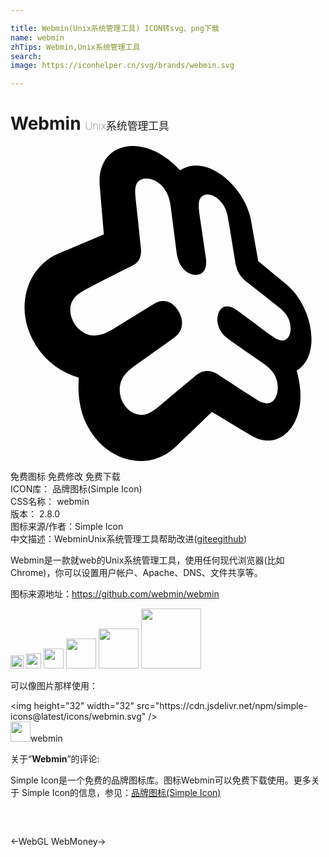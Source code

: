 ```yaml
---

title: Webmin(Unix系统管理工具) ICON转svg、png下载
name: webmin
zhTips: Webmin,Unix系统管理工具
search: 
image: https://iconhelper.cn/svg/brands/webmin.svg

---
```


# Webmin  <small style="font-size: 60%;font-weight: 100">Unix系统管理工具</small>

<div id="svg" class="svg-wrap">
<svg role="img" xmlns="http://www.w3.org/2000/svg" viewBox="0 0 24 24"><title>Webmin icon</title><path d="M9.3 0C7.75.006 6.64 1.157 6.798 3.006c.102 1.227.209 2.473.313 3.729-1.08.455-2.218.934-3.428 1.446-1.255.536-2.123 1.609-2.457 2.885-.34 1.3-.135 2.808.723 4.143.763 1.195 1.856 2.006 3.255 2.445-.08 1.092.03 2.08.34 2.955.138.389.316.755.533 1.098.798 1.269 1.978 2.029 3.183 2.235a3.783 3.783 0 0 0 3.294-.998c.98-.945 1.907-1.838 2.79-2.684 1.047.63 2.056 1.235 3.038 1.827 1.604.957 3.243-.084 3.63-2.115.162-.847.09-1.792-.21-2.862.57-.351.925-.901 1.066-1.671.305-1.634-.503-3.782-1.827-4.88-.702-.582-1.427-1.177-2.164-1.783l-.005-.023c-.186-1.05-.367-2.08-.548-3.09-.306-1.724-1.799-3.538-3.374-4.04-.722-.23-1.393-.158-2.035.225-.779-.824-1.593-1.38-2.48-1.664A3.682 3.682 0 0 0 9.301 0zm1.019 2.479c.12-.003.25.012.381.048.467.125.912.49 1.155.932.198.368.29.67.37 1.298l.404 3.143c.013.099.027.195.038.293.115.889.644 1.528 1.33 1.619.659.087 1.01-.43.89-1.26a12.25 12.25 0 0 0-.038-.278l-.442-3.005c-.063-.425-.084-.75-.05-.96.052-.465.422-.707.896-.579.479.131.927.572 1.134 1.097.106.266.154.473.236.964.157.941.312 1.89.472 2.868.013.087.028.174.039.267.019.09.045.169.068.25l.002.014.001.002.023.084v-.002c0-.004 0-.007-.002-.01l.003.007v.003c.099.374.344.746.706 1.03.065.052.139.103.205.16.73.573 1.442 1.14 2.141 1.686.421.33.573.484.74.717.269.38.382.934.287 1.359-.087.393-.341.627-.658.59-.26-.031-.48-.137-.924-.465-.734-.55-1.484-1.112-2.26-1.684-.068-.048-.144-.1-.213-.152-.646-.476-1.208-.385-1.424.265-.222.666.09 1.449.754 1.914.072.05.153.107.223.158.81.567 1.605 1.12 2.38 1.66.329.229.573.444.735.638.357.409.527 1.08.404 1.642-.132.593-.514.902-.978.796-.235-.05-.411-.144-.832-.417-.817-.53-1.657-1.079-2.523-1.637-.08-.05-.16-.104-.237-.16-.273-.166-.537-.242-.768-.233h-.002c-.26-.017-.531.078-.792.286-.072.06-.146.117-.213.18-.809.666-1.647 1.375-2.535 2.122-.48.4-.696.557-1.017.67-.645.246-1.358-.03-1.804-.739-.421-.692-.404-1.589.032-2.154.185-.252.498-.54.93-.846.94-.672 1.83-1.305 2.676-1.912.077-.052.152-.104.228-.159.641-.455.764-1.26.312-2.011-.44-.75-1.17-.976-1.86-.559a5.307 5.307 0 0 0-.235.146c-.895.549-1.834 1.128-2.824 1.739-.638.384-.976.509-1.452.531-.59.03-1.205-.332-1.564-.904-.407-.636-.421-1.427-.03-1.918.22-.288.455-.463 1.13-.809 1.043-.54 2.045-1.048 2.995-1.525.082-.05.163-.084.247-.125.058-.029.112-.063.159-.097.425-.188.632-.657.566-1.293-.012-.107-.02-.21-.037-.312a375.257 375.257 0 0 0-.351-3.316c-.07-.66-.063-.892.021-1.154.1-.313.39-.493.752-.503zM7.11 6.736l.002.026a.022.022 0 0 1-.003-.005v-.018l.001-.002zm.004.043l.006.087c-.003-.026-.005-.051-.01-.08 0-.003.003-.005.004-.008zm.01.136l.003.025h-.002v-.015c0-.003.002-.005 0-.008v-.001zm.005.04v.012c-.001-.003-.003-.005-.003-.008.002 0 .002-.002.003-.004zm10.1 2.322l.002.012c0 .002 0 .004.003.007l-.006-.018zm.005.019c.005.015.008.034.013.05l-.01-.044a.011.011 0 0 1-.003-.007z"/></svg>
</div>
<detail full-name='webmin'></detail>

<div class="detail-page">
<p>
<span><span class="badge-success badge">免费图标</span> <span class="badge-success badge">免费修改</span>  <span class="badge-success badge">免费下载</span> </span>
<br/>
<span>
ICON库：
<span class="badge-secondary badge">品牌图标(Simple Icon)</span> 
</span>
<br/>
<span>
CSS名称：
<span class="badge-secondary badge">webmin</span> 
</span>

<br/>
<span>
版本：
<span class="badge-secondary badge">2.8.0</span> 
</span>
<br/>
<span>图标来源/作者：<span class="badge-light badge">Simple Icon</span></span> 
<br/>
<span class="zh-detail">中文描述：<span class="badge-primary badge">Webmin</span><span class="badge-primary badge">Unix系统管理工具</span><span class="help-link"><span>帮助改进</span>(<a href="https://gitee.com/liuwave/icon-helper/edit/master/json/brands/webmin.json" target="_blank" rel="noopener noreferrer">gitee</a><a href="https://github.com/liuwave/icon-helper/edit/master/json/brands/webmin.json" target="_blank" rel="noopener noreferrer">github</a></span>)</span><br/>
</p>
</div><div class="description description alert alert-light"><p>Webmin是一款就web的Unix系统管理工具，使用任何现代浏览器(比如Chrome)，你可以设置用户帐户、Apache、DNS、文件共享等。</p><p>图标来源地址：<a href="https://github.com/webmin/webmin" target="_blank" rel="noopener noreferrer">https://github.com/webmin/webmin</a></p></div>
<div class="alert alert-dark">
<img height="21" width="21" src="https://cdn.jsdelivr.net/npm/simple-icons@latest/icons/webmin.svg" />
<img height="24" width="24" src="https://cdn.jsdelivr.net/npm/simple-icons@latest/icons/webmin.svg" />
<img height="32" width="32" src="https://cdn.jsdelivr.net/npm/simple-icons@latest/icons/webmin.svg" />
<img height="48" width="48" src="https://cdn.jsdelivr.net/npm/simple-icons@latest/icons/webmin.svg" />
<img height="64" width="64" src="https://cdn.jsdelivr.net/npm/simple-icons@latest/icons/webmin.svg" />
<img height="96" width="96" src="https://cdn.jsdelivr.net/npm/simple-icons@latest/icons/webmin.svg" />

</div>
<div>
  <p>可以像图片那样使用：    
  </p>
  <div class="alert alert-primary" style="font-size: 14px">
    &lt;img height="32" width="32" src="https://cdn.jsdelivr.net/npm/simple-icons@latest/icons/webmin.svg" /&gt;
    <copy-btn content='<img height="32" width="32" src="https://cdn.jsdelivr.net/npm/simple-icons@latest/icons/webmin.svg" />'></copy-btn>
  </div>
  <div class="alert alert-secondary">
    <img height="32" width="32" src="https://cdn.jsdelivr.net/npm/simple-icons@latest/icons/webmin.svg" />webmin
    <copy-btn content="webmin" btn-title="复制图标名称"></copy-btn>
  </div>
</div>
<div class="icon-detail__container">
<p>关于“<b>Webmin</b>”的评论:</p>
</div>
<Vssue title="关于“Webmin”的评论" />
<div><p>Simple Icon是一个免费的品牌图标库。图标Webmin可以免费下载使用。更多关于  Simple Icon的信息，参见：<a target="_blank" href="https://iconhelper.cn/brands.html">品牌图标(Simple Icon)</a>
</p></div>


<div style="padding:2rem 0 " class="page-nav"><p class="inner"><span class="prev">←<router-link to="/icon/webgl.html">WebGL</router-link></span> <span class="next"><router-link to="/icon/webmoney.html">WebMoney</router-link>→</span></p></div>
